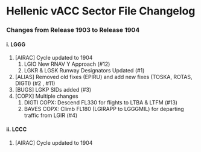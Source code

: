 # Hellenic vACC Sector File Changelog
### Changes from Release 1903 to Release 1904 
#### i. LGGG
1. [AIRAC] Cycle updated to 1904
    1. LGIO New RNAV Y Approach (#12)
    2. LGKR & LGSK Runway Designators Updated (#1)
2. [ALIAS] Removed old fixes (EPIRU) and add new fixes (TOSKA, ROTAS, DIGTI) (#2 , #11)
3. [BUGS] LGKP SIDs added (#3)
4. [COPX] Multiple changes
    1. DIGTI COPX: Descend FL330 for flights to LTBA & LTFM (#13)
    2. BAVES COPX: Climb FL180 (LGIRAPP to LGGGMIL) for departing traffic from LGIR (#4)
#### ii. LCCC
1. [AIRAC] Cycle updated to 1904
